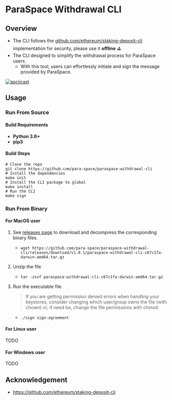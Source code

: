 # ParaSpace Withdrawal CLI

## Overview

- The CLI follows the [github.com/ethereum/staking-deposit-cli](https://github.com/ethereum/staking-deposit-cli) implementation for security, please use it **offline** ⛳️.
- The CLI designed to simplify the withdrawal process for ParaSpace users.
  - With this tool, users can effortlessly initiate and sign the message provided by ParaSpace.

[![asciicast](https://asciinema.org/a/572235.svg)](https://asciinema.org/a/572235)

## Usage

### Run From Source

#### Build Requirements

- **Python 3.8+**
- **pip3**

#### Build Steps

```shell
# Clone the repo
git clone https://github.com/para-space/paraspace-withdrawal-cli
# Install the dependencies
make init
# Install the CLI package to global
make install
# Run the CLI
make sign
```

### Run From Binary

#### For MacOS user

1. See [releases page](https://github.com/para-space/paraspace-withdrawal-cli/releases) to download and decompress the corresponding binary files.

   - `wget https://github.com/para-space/paraspace-withdrawal-cli/releases/download/v1.0.1/paraspace-withdrawal-cli-c67c1fa-darwin-amd64.tar.gz`

2. Unzip the file

   - `tar -zxvf paraspace-withdrawal-cli-c67c1fa-darwin-amd64.tar.gz`

3. Run the executable file
   > If you are getting permission denied errors when handling your keystores, consider changing which user/group owns the file (with chown) or, if need be, change the file permissions with chmod.
   - `./sign sign-agreement`

#### For Linux user

TODO

#### For Windows user

TODO

## Acknowledgement

- https://github.com/ethereum/staking-deposit-cli
